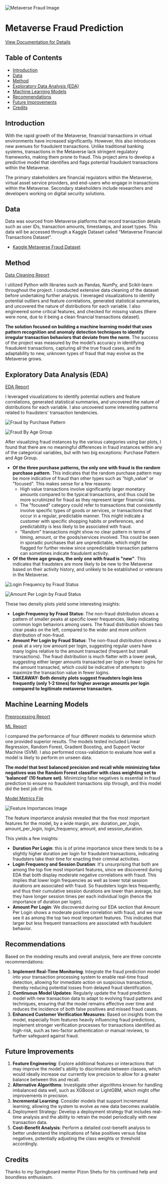 ![Metaverse Fraud Image](/images/Metaverse%20Fraud.jpg)

# Metaverse Fraud Prediction

[View Documentation for Details](/Notebooks/Capstone%203/Capstone_Final_Report.pdf)

## Table of Contents
- [Introduction](#introduction)
- [Data](#data)
- [Method](#method)
- [Exploratory Data Analysis (EDA)](#exploratory-data-analysis-eda)
- [Machine Learning Models](#machine-learning-models)
- [Recommendations](#recommendations)
- [Future Improvements](#future-improvements)
- [Credits](#credits)

## Introduction

With the rapid growth of the Metaverse, financial transactions in virtual environments have increased significantly. However, this also introduces new avenues for fraudulent transactions. Unlike traditional banking systems, transactions in the Metaverse lack stringent regulatory frameworks, making them prone to fraud. This project aims to develop a predictive model that identifies and flags potential fraudulent transactions within the Metaverse.

The primary stakeholders are financial regulators within the Metaverse, virtual asset service providers, and end-users who engage in transactions within the Metaverse. Secondary stakeholders include researchers and developers working on digital security solutions.

## Data
Data was sourced from Metaverse platforms that record transaction details such as user IDs, transaction amounts, timestamps, and asset types. This data will be accessed through a Kaggle Dataset called "Metaverse Financial Transactions Dataset". 

- [Kaggle Metaverse Fraud Dataset](https://www.kaggle.com/datasets/faizaniftikharjanjua/metaverse-financial-transactions-dataset)

## Method
[Data Cleaning Report](/Notebooks/Capstone%203/01_Data_Wrangling.ipynb)

I utilized Python with libraries such as Pandas, NumPy, and Scikit-learn throughout the project. I conducted extensive data cleaning of the dataset before undertaking further analysis. I leveraged visualizations to identify potential outliers and feature correlations, generated statistical summaries, and uncovered the nature of distributions for each variable. I also engineered some critical features, and checked for missing values (there were none, due to it being a clean financial transactions dataset). 

**The solution focused on building a machine learning model that uses pattern recognition and anomaly detection techniques to identify irregular transaction behaviors that deviate from the norm**. The success of the project was measured by the model’s accuracy in identifying fraudulent transactions, capturing all the true fraud cases, and its adaptability to new, unknown types of fraud that may evolve as the Metaverse grows.

## Exploratory Data Analysis (EDA)
[EDA Report](/Notebooks/Capstone%203/02_Exploratory_Data_Analysis.ipynb)

I leveraged visualizations to identify potential outliers and feature correlations, generated statistical summaries, and uncovered the nature of distributions for each variable. I also uncovered some interesting patterns related to fraudsters' transaction tendencies. 

![Fraud by Purchase Pattern](/images/fraud_instances_by_purchase_pattern.png)

![Fraud By Age Group](/images/fraud_by_age_group.png)

After visualizing fraud instances by the various categories using bar plots, I found that there are no meaningful differences in fraud instances within any of the categorical variables, but with two big exceptions: Purchase Pattern and Age Group.    
- **Of the three purchase patterns, the only one with fraud is the random purchase pattern**. This indicates that the random purchase pattern may be more indicative of fraud than other types such as "high_value" or "focused". This makes sense for a few reasons: 
    - High value transactions involve significantly larger monetary amounts compared to the typical transactions, and thus could be more scrutinized for fraud as they represent larger financial risks.
    - The "focused" category could refer to transactions that consistently involve specific types of goods or services, or transactions that occur in a regular, predictable manner. This might indicate a customer with specific shopping habits or preferences, and predictability is less likely to be associated with fraud. 
    - "Random" transactions might show no clear pattern in terms of timing, amount, or the goods/services involved. This could be seen in sporadic purchases that are unpredictable, which might be flagged for further review since unpredictable transaction patterns can sometimes indicate fraudulent activity.
- **Of the three age groups, the only one with fraud is "new"**. This indicates that fraudsters are more likely to be new to the Metaverse based on their activity history, and unlikely to be established or veterans in the Metaverse. 

![Login Frequency by Fraud Status](/images/login_frequency_by_fraud_status_density_plot.png)

![Amount Per Login by Fraud Status](/images/amount_per_login_by_fraud_status_density_plot.png)

These two density plots yield some interesting insights: 
- **Login Frequency by Fraud Status**: The non-fraud distribution shows a pattern of smaller peaks at specific lower frequencies, likely indicating common login behaviors among users. The fraud distribution shows two clear peaks on the left, compared to the wider and more uniform distribution of non-fraud.
- **Amount Per Login by Fraud Status**: The non-fraud distribution shows a peak at a very low amount per login, suggesting regular users have many logins relative to the amount transacted (frequent but small transactions). The fraud distribution is much flatter with a lower peak, suggesting either larger amounts transacted per login or fewer logins for the amount transacted, which could be indicative of attempts to maximize the transaction value in fewer logins.
- **TAKEAWAY: Both density plots suggest fraudsters login less frequently (only 1-2 times) for higher average amounts per login compared to legitimate metaverse transactors**. 

## Machine Learning Models
[Preprocessing Report](/Notebooks/Capstone%203/03_Preprocessing_Training_Data.ipynb)

[ML Report](/Notebooks/Capstone%203/04_Modeling.ipynb)

I compared the performance of four different models to determine which one provided superior results. The models tested included Linear Regression, Random Forest, Gradient Boosting, and Support Vector Machine (SVM). I also performed cross-validation to evaluate how well a model is likely to perform on unseen data. 

**The model that best balanced precision and recall while minimizing false negatives was the Random Forest classifier with class weighting set to 'balanced' (10 feature set)**. Minimizing false negatives is essential in fraud prediction to ensure no fraudulent transactions slip through, and this model did the best job of this. 

[Model Metrics File](/Notebooks/Capstone%203/model_overview.csv)

![Feature Importances Image](/images/top_feature_importances_graph_fraud.png)

The feature importance analysis revealed that the five most important features for the model, by a wide margin, are: duration_per_login, amount_per_login, login_frequency, amount, and session_duration. 

This yields a few insights: 
- **Duration Per Login**: this is of prime importance since there tends to be a slightly higher duration per login for fraudulent transactions, indicating fraudsters take their time for enacting their criminal activities. 
- **Login Frequency and Session Duration**: It's unsurprising that both are among the top five most important features, since we discovered during EDA that both display moderate negative correlations with fraud. This implies that lower login frequencies as well as lower total session durations are associated with fraud. So fraudsters login less frequently, and thus their cumulative session durations are lower than average, but they have longer session times per each individual login (hence the importance of duration per login). 
- **Amount Per Login**: We discovered during our EDA section that Amount Per Login shows a moderate positive correlation with fraud, and we now see it as among the top two most important features. This indicates that larger but less frequent transactions are associated with fraudulent behavior. 

## Recommendations

Based on the modeling results and overall analysis, here are three concrete recommendations: 

1. **Implement Real-Time Monitoring**: Integrate the fraud prediction model into your transaction processing system to enable real-time fraud detection, allowing for immediate action on suspicious transactions, thereby reducing potential losses from delayed fraud identification.
2. **Continuous Model Updates**: Regularly update the fraud prediction model with new transaction data to adapt to evolving fraud patterns and techniques, ensuring that the model remains effective over time and reduces the incidence of both false positives and missed fraud cases.
3. **Enhanced Customer Verification Measures**: Based on insights from the model, especially from features heavily influencing fraud predictions, implement stronger verification processes for transactions identified as high-risk, such as two-factor authentication or manual reviews, to further safeguard against fraud.

## Future Improvements
1. **Feature Engineering**: Explore additional features or interactions that may improve the model's ability to discriminate between classes, which would ideally increase our currently low precision to allow for a greater balance between this and recall. 
2. **Alternative Algorithms**: Investigate other algorithms known for handling imbalanced data well, such as XGBoost or LightGBM, which might offer improvements in precision.
3. **Incremental Learning**: Consider models that support incremental learning, allowing the system to evolve as new data becomes available.
4. Deployment Strategy: Develop a deployment strategy that includes real-time analysis and the ability to retrain the model periodically with new transaction data.
5. **Cost-Benefit Analysis**: Perform a detailed cost-benefit analysis to better understand the implications of false positives versus false negatives, potentially adjusting the class weights or threshold accordingly.

## Credits
Thanks to my Springboard mentor Pizon Shetu for his continued help and boundless enthusiasm. 

